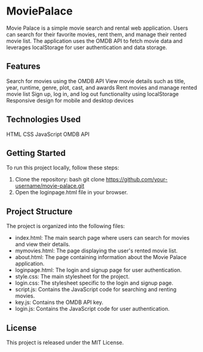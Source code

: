 # MoviePalace

Movie Palace is a simple movie search and rental web application. Users can search for their favorite movies, rent them, and manage their rented movie list. The application uses the OMDB API to fetch movie data and leverages localStorage for user authentication and data storage.

## Features
Search for movies using the OMDB API
View movie details such as title, year, runtime, genre, plot, cast, and awards
Rent movies and manage rented movie list
Sign up, log in, and log out functionality using localStorage
Responsive design for mobile and desktop devices

## Technologies Used
HTML
CSS
JavaScript
OMDB API 

## Getting Started
To run this project locally, follow these steps:

1. Clone the repository:
bash
git clone https://github.com/your-username/movie-palace.git
2. Open the loginpage.html file in your browser.

## Project Structure
The project is organized into the following files:

- index.html: The main search page where users can search for movies and view their details.
- mymovies.html: The page displaying the user's rented movie list.
- about.html: The page containing information about the Movie Palace application.
- loginpage.html: The login and signup page for user authentication.
- style.css: The main stylesheet for the project.
- login.css: The stylesheet specific to the login and signup page.
- script.js: Contains the JavaScript code for searching and renting movies.
- key.js: Contains the OMDB API key.
- login.js: Contains the JavaScript code for user authentication.
## License

This project is released under the MIT License.